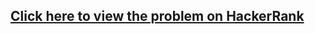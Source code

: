 ## [Click here to view the problem on HackerRank](https://www.hackerrank.com/challenges/encryption/problem)